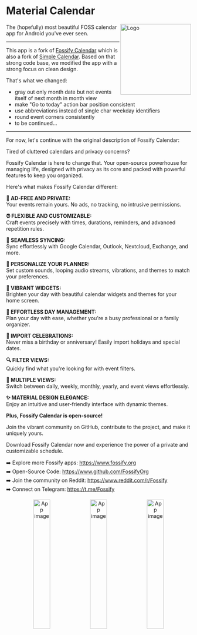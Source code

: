 # Material Calendar
<img align="right" alt="Logo" src="graphics/icon.webp" width="192" />

The (hopefully) most beautiful FOSS calendar app for Android you've ever seen.

---

This app is a fork of [Fossify Calendar](https://github.com/FossifyOrg/Calendar) which is also a fork of [Simple Calendar](https://github.com/SimpleMobileTools/Simple-Calendar). Based on that strong code base, we modified the app with a strong focus on clean design. 

That's what we changed:
- gray out only month date but not events itself of next month in month view
- make "Go to today" action bar position consistent
- use abbreviations instead of single char weekday identifiers
- round event corners consistently
- to be continued...

---

For now, let's continue with the original description of Fossify Calendar:

Tired of cluttered calendars and privacy concerns?

Fossify Calendar is here to change that. Your open-source powerhouse for managing life, designed with privacy as its core and packed with powerful features to keep you organized.

Here's what makes Fossify Calendar different:

**🚫 AD-FREE AND PRIVATE:**  
Your events remain yours. No ads, no tracking, no intrusive permissions.

**⏰ FLEXIBLE AND CUSTOMIZABLE:**  
Craft events precisely with times, durations, reminders, and advanced repetition rules.

**🔄 SEAMLESS SYNCING:**  
Sync effortlessly with Google Calendar, Outlook, Nextcloud, Exchange, and more.

**🎨 PERSONALIZE YOUR PLANNER:**  
Set custom sounds, looping audio streams, vibrations, and themes to match your preferences.

**🌈 VIBRANT WIDGETS:**  
Brighten your day with beautiful calendar widgets and themes for your home screen.

**📅 EFFORTLESS DAY MANAGEMENT:**  
Plan your day with ease, whether you're a busy professional or a family organizer.

**🎉 IMPORT CELEBRATIONS:**  
Never miss a birthday or anniversary! Easily import holidays and special dates.

**🔍 FILTER VIEWS:**  
Quickly find what you're looking for with event filters.

**📆 MULTIPLE VIEWS:**  
Switch between daily, weekly, monthly, yearly, and event views effortlessly.

**✨ MATERIAL DESIGN ELEGANCE:**  
Enjoy an intuitive and user-friendly interface with dynamic themes.

**Plus, Fossify Calendar is open-source!**

Join the vibrant community on GitHub, contribute to the project, and make it uniquely yours.

Download Fossify Calendar now and experience the power of a private and customizable schedule.

➡️ Explore more Fossify apps: https://www.fossify.org<br>
➡️ Open-Source Code: https://www.github.com/FossifyOrg<br>
➡️ Join the community on Reddit: https://www.reddit.com/r/Fossify<br>
➡️ Connect on Telegram: https://t.me/Fossify

<div align="center">
<img alt="App image" src="fastlane/metadata/android/en-US/images/phoneScreenshots/1_en-US.png" width="30%">
<img alt="App image" src="fastlane/metadata/android/en-US/images/phoneScreenshots/2_en-US.png" width="30%">
<img alt="App image" src="fastlane/metadata/android/en-US/images/phoneScreenshots/4_en-US.png" width="30%">
</div>
